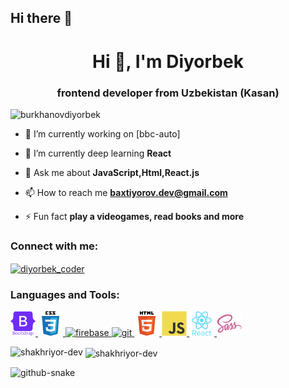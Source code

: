 ## Hi there 👋
<h1 align="center">Hi 👋, I'm Diyorbek</h1> 
<h3 align="center">frontend developer from Uzbekistan (Kasan)</h3>

<p align="left"> <img src=A"https://komarev.com/ghpvc/?username=burkhanovdiyorbek&label=Profile%20views&color=0e75b6&style=flat" alt="burkhanovdiyorbek" /> </p>

- 🔭 I’m currently working on [bbc-auto]

- 🌱 I’m currently deep learning **React**

- 💬 Ask me about **JavaScript,Html,React.js**

- 📫 How to reach me **baxtiyorov.dev@gmail.com**

- ⚡ Fun fact **play a videogames, read books and more**

<h3 align="left">Connect with me:</h3>
<p align="left">
<a href="https://instagram.com/baxtiyorov.dev" target="blank"><img align="center" src="https://raw.githubusercontent.com/rahuldkjain/github-profile-readme-generator/master/src/images/icons/Social/instagram.svg" alt="diyorbek_coder" height="30" width="40" /></a>
</p>

<h3 align="left">Languages and Tools:</h3>
<p align="left"> <a href="https://getbootstrap.com" target="_blank" rel="noreferrer"> <img src="https://raw.githubusercontent.com/devicons/devicon/master/icons/bootstrap/bootstrap-plain-wordmark.svg" alt="bootstrap" width="40" height="40"/> </a> <a href="https://www.w3schools.com/css/" target="_blank" rel="noreferrer"> <img src="https://raw.githubusercontent.com/devicons/devicon/master/icons/css3/css3-original-wordmark.svg" alt="css3" width="40" height="40"/> </a> <a href="https://firebase.google.com/" target="_blank" rel="noreferrer"> <img src="https://www.vectorlogo.zone/logos/firebase/firebase-icon.svg" alt="firebase" width="40" height="40"/> </a> <a href="https://git-scm.com/" target="_blank" rel="noreferrer"> <img src="https://www.vectorlogo.zone/logos/git-scm/git-scm-icon.svg" alt="git" width="40" height="40"/> </a> <a href="https://www.w3.org/html/" target="_blank" rel="noreferrer"> <img src="https://raw.githubusercontent.com/devicons/devicon/master/icons/html5/html5-original-wordmark.svg" alt="html5" width="40" height="40"/> </a> <a href="https://developer.mozilla.org/en-US/docs/Web/JavaScript" target="_blank" rel="noreferrer"> <img src="https://raw.githubusercontent.com/devicons/devicon/master/icons/javascript/javascript-original.svg" alt="javascript" width="40" height="40"/> </a> <a href="https://reactjs.org/" target="_blank" rel="noreferrer"> <img src="https://raw.githubusercontent.com/devicons/devicon/master/icons/react/react-original-wordmark.svg" alt="react" width="40" height="40"/> </a> <a href="https://sass-lang.com" target="_blank" rel="noreferrer"> <img src="https://raw.githubusercontent.com/devicons/devicon/master/icons/sass/sass-original.svg" alt="sass" width="40" height="40"/> </a>

<p><img align="left" src="https://github-readme-stats.vercel.app/api/top-langs?username=shakhriyor-dev&show_icons=true&locale=en&layout=compact" alt="shakhriyor-dev" /></p>

<p>&nbsp;<img align="center" src="https://github-readme-stats.vercel.app/api?username=shakhriyor-dev&show_icons=true&locale=en" alt="shakhriyor-dev" /></p>

<picture>
  <source media="(prefers-color-scheme: dark)" srcset="https://raw.githubusercontent.com/shakhriyor-dev/shakhriyor-dev/output/github-snake-dark.svg" />
  <source media="(prefers-color-scheme: light)" srcset="https://raw.githubusercontent.com/shakhriyor-dev/shakhriyor-dev/output/github-snake.svg" />
  <img alt="github-snake" src="https://raw.githubusercontent.com/shakhriyor-dev/shakhriyor-dev/output/github-snake.svg" />
</picture>
